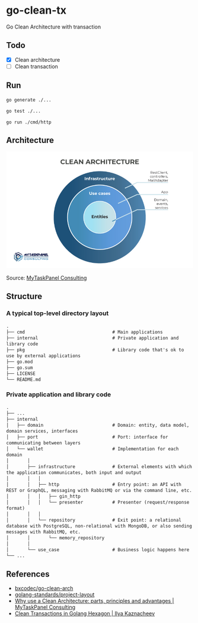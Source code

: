 # go-clean-tx

Go Clean Architecture with transaction

## Todo

- [x] Clean architecture
- [ ] Clean transaction

## Run

```shell
go generate ./...
```

```shell
go test ./...
```

```shell
go run ./cmd/http
```

## Architecture

![Clean Architecture](./clean-architecture.jpg)

Source: [MyTaskPanel Consulting](https://www.mytaskpanel.com)

## Structure

### A typical top-level directory layout

```
.
├── cmd                                 # Main applications
├── internal                            # Private application and library code
├── pkg                                 # Library code that's ok to use by external applications
├── go.mod
├── go.sum
├── LICENSE
└── README.md
```

### Private application and library code

```
.
├── ...
├── internal
│   ├── domain                          # Domain: entity, data model, domain services, interfaces
│   ├── port                            # Port: interface for communicating between layers
│   └── wallet                          # Implementation for each domain
│       │
│       ├── infrastructure              # External elements with which the application communicates, both input and output
│       │   │
│       │   ├── http                    # Entry point: an API with REST or GraphQL, messaging with RabbitMQ or via the command line, etc.
│       │   │   ├── gin_http
│       │   │   └── presenter           # Presenter (request/response format)
│       │   │
│       │   └── repository              # Exit point: a relational database with PostgreSQL, non-relational with MongoDB, or also sending messages with RabbitMQ, etc.
│       │       └── memory_repository
│       │
│       └── use_case                    # Business logic happens here
└── ...
```

## References

- [bxcodec/go-clean-arch](https://github.com/bxcodec/go-clean-arch)
- [golang-standards/project-layout](https://github.com/golang-standards/project-layout)
- [Why use a Clean Architecture: parts, principles and advantages | MyTaskPanel Consulting](https://www.mytaskpanel.com/the-5-advantages-of-using-a-clean-architecture-all-you-need-to-know)
- [Clean Transactions in Golang Hexagon | Ilya Kaznacheev](https://www.kaznacheev.me/posts/en/clean-transactions-in-hexagon)
